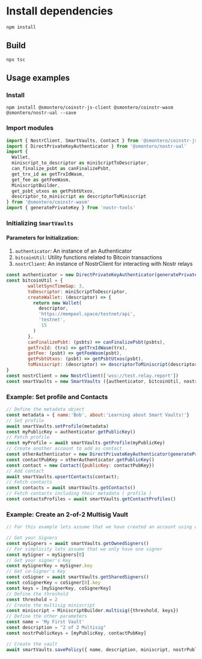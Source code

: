 # Install dependencies

``` shell
npm install
```

## Build

``` shell
npx tsc
```

## Usage examples

### Install

```shell
npm install @smontero/coinstr-js-client @smontero/coinstr-wasm @smontero/nostr-ual --save
```

### Import modules

```javascript
import { NostrClient, SmartVaults, Contact } from '@smontero/coinstr-js-client';
import { DirectPrivateKeyAuthenticator } from '@smontero/nostr-ual'
import {
  Wallet,
  miniscript_to_descriptor as miniScriptToDescriptor,
  can_finalize_psbt as canFinalizePsbt,
  get_trx_id as getTrxIdWasm,
  get_fee as getFeeWasm,
  MiniscriptBuilder,
  get_psbt_utxos as getPsbtUtxos,
  descriptor_to_miniscript as descriptorToMiniscript
} from '@smontero/coinstr-wasm'
import { generatePrivateKey } from 'nostr-tools'
```

### Initializing `SmartVaults`

#### Parameters for Initialization:

1. `authenticator`: An instance of an Authenticator
2. `bitcoinUtil`: Utility functions related to Bitcoin transactions
3. `nostrClient`: An instance of NostrClient for interacting with Nostr relays

```javascript
const authenticator = new DirectPrivateKeyAuthenticator(generatePrivateKey())
const bitcoinUtil = {
        walletSyncTimeGap: 3, 
        toDescriptor: miniScriptToDescriptor,
        createWallet: (descriptor) => {
          return new Wallet(
            descriptor,
            'https://mempool.space/testnet/api',
            'testnet',
             15
          )
        },
        canFinalizePsbt: (psbts) => canFinalizePsbt(psbts),
        getTrxId: (trx) => getTrxIdWasm(trx),
        getFee: (psbt) => getFeeWasm(psbt),
        getPsbtUtxos: (psbt) => getPsbtUtxos(psbt),
        toMiniscript: (descriptor) => descriptorToMiniscript(descriptor)
}
const nostrClient = new NostrClient(['wss://test.relay.report'])
const smartVaults = new SmartVaults ({authenticator, bitcoinUtil, nostrClient})
```

### Example: Set profile and Contacts

```javascript
// Define the metadata object
const metadata = { name:'Bob', about:'Learning about Smart Vaults!'}
// Set profile
await smartVaults.setProfile(metadata)
const myPublicKey = authenticator.getPublicKey()
// Fetch profile
const myProfile = await smartVaults.getProfile(myPublicKey)
// Create another account to add as contact
const otherAuthenticator = new DirectPrivateKeyAuthenticator(generatePrivateKey())
const contactPubKey = otherAuthenticator.getPublicKey()
const contact = new Contact({publicKey: contactPubKey})
// Add contact
await smartVaults.upsertContacts(contact);
// Fetch contacts
const contacts = await smartVaults.getContacts()
// Fetch contacts including their metadata ( profile )
const contactsProfiles = await smartVaults.getContactProfiles()
```

### Example: Create an 2-of-2 Multisig Vault

```javascript
// For this example lets assume that we have created an account using one of the Smart Vaults apps ( iOs, Android or Desktop ).

// Get your Signers
const mySigners = await smartVaults.getOwnedSigners()
// For simplicity lets assume that we only have one signer
const mySigner = mySigners[0]
// Get your signer's Key
const mySignerKey = mySigner.key
// Get co-Signer's Key
const coSigner = await smartVaults.getSharedSigners()
const coSignerKey = coSigner[0].key
const keys = [mySignerKey, coSignerKey]
// Define the threshold
const threshold = 2
// Create the multisig miniscript
const miniscript = MiniscriptBuilder.multisig({threshold, keys})
// Define the other parameters
const name = 'My First Vault'
const description = "2 of 2 Multisig"
const nostrPublicKeys = [myPublicKey, contactPubKey]

// Create the vault
await smartVaults.savePolicy({ name, description, miniscript, nostrPublicKeys })
                                                    
```
